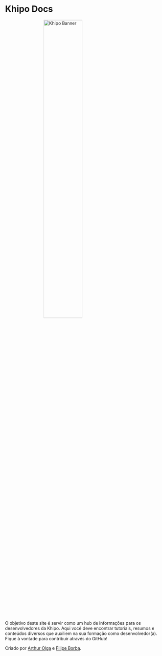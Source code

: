 # Khipo Docs

<img src="https://khipo.com.br/wp-content/uploads/2019/09/khipologo.png" alt="Khipo Banner" style="display: block; margin-left: auto; margin-right: auto; width: 50%;"/>

O objetivo deste site é servir como um hub de informações para os desenvolvedores da Khipo. Aqui você deve encontrar tutoriais, resumos e conteúdos diversos que auxiliem na sua formação como desenvolvedor(a). Fique à vontade para contribuir através do GitHub!

Criado por [Arthur Olga](https://github.com/arthurolga) e [Filipe Borba](https://github.com/filipefborba).
